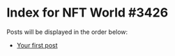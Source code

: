 # Index for NFT World #3426
Posts will be displayed in the order below:

- [Your first post](./001-first.md)

